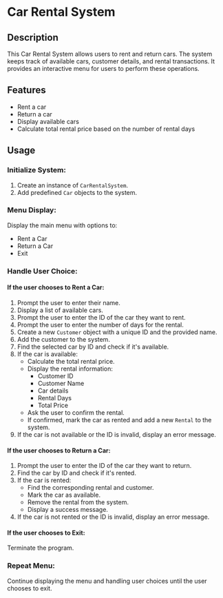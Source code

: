 <h1>Car Rental System</h1>

## Description

This Car Rental System allows users to rent and return cars. The system keeps track of available cars, customer details, and rental transactions. It provides an interactive menu for users to perform these operations.

## Features

- Rent a car
- Return a car
- Display available cars
- Calculate total rental price based on the number of rental days

## Usage

### Initialize System:

1. Create an instance of `CarRentalSystem`.
2. Add predefined `Car` objects to the system.

### Menu Display:

Display the main menu with options to:
- Rent a Car
- Return a Car
- Exit

### Handle User Choice:

#### If the user chooses to Rent a Car:

1. Prompt the user to enter their name.
2. Display a list of available cars.
3. Prompt the user to enter the ID of the car they want to rent.
4. Prompt the user to enter the number of days for the rental.
5. Create a new `Customer` object with a unique ID and the provided name.
6. Add the customer to the system.
7. Find the selected car by ID and check if it's available.
8. If the car is available:
   - Calculate the total rental price.
   - Display the rental information:
     - Customer ID
     - Customer Name
     - Car details
     - Rental Days
     - Total Price
   - Ask the user to confirm the rental.
   - If confirmed, mark the car as rented and add a new `Rental` to the system.
9. If the car is not available or the ID is invalid, display an error message.

#### If the user chooses to Return a Car:

1. Prompt the user to enter the ID of the car they want to return.
2. Find the car by ID and check if it's rented.
3. If the car is rented:
   - Find the corresponding rental and customer.
   - Mark the car as available.
   - Remove the rental from the system.
   - Display a success message.
4. If the car is not rented or the ID is invalid, display an error message.

#### If the user chooses to Exit:

Terminate the program.

### Repeat Menu:

Continue displaying the menu and handling user choices until the user chooses to exit.
